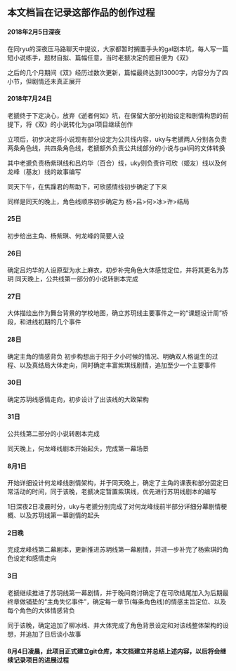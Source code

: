 ## 本文档旨在记录这部作品的创作过程

#### 2018年2月5日深夜
在同ryu的深夜压马路聊天中提议，大家都暂时搁置手头的gal剧本坑，每人写一篇短小说练手，题材自拟、篇幅任意，当时老搋决定的题目便为《双》

之后的几个月期间《双》经历过数次更新，篇幅最终达到13000字，内容分为了四小节，但剧情还未真正展开

#### 2018年7月24日
老搋终于下定决心，放弃《逝者何如》坑，在保留大部分初始设定和剧情构思的前提下，将《双》的小说转化为gal项目继续创作

立项后，初步决定将小说现有部分设定为公共线内容，uky与老搋两人分别各负责两条角色线，共四条角色线，老搋额外负责公共线部分的小说与gal间的文体转换

其中老搋负责杨紫琪线和吕灼华（百合）线，uky则负责许可欣（姬友）线以及何龙峰（基友）线的故事编写

同天下午，在焦躁君的帮助下，可欣感情线初步确定了下来

同样是同天的晚上，角色线顺序初步确定为 杨>吕>何>冰>许>结局

#### 25日
初步给出主角、杨紫琪、何龙峰的简要人设

#### 26日
确定吕灼华的人设原型为水上麻衣，初步补完角色大体感觉定位，并将其更名为苏玥
同天晚上，公共线第一部分的小说转剧本完成

#### 27日
大体描绘出作为舞台背景的学校地图，确立苏玥线主要事件之一的“课题设计周”桥段，和进线初期的几个事件

#### 28日
确定主角的情感背负
初步构想出于阳于夕小时候的情况、明确双人格诞生的过程、以及真结局大体走向，同时确定丰富紫琪线剧情，追加至少一个主要事件

#### 30日
确定苏玥线感情走向，初步设计了出该线的大致架构

#### 31日
公共线第二部分的小说转剧本完成

同天晚上，何龙峰线剧本开始起头，完成第一幕场景

#### 8月1日
开始详细设计何龙峰线剧情架构，并于同天晚上，确定了主角的课表和部分固定日常活动的时间，同于该晚，老搋决定暂置紫琪线，优先进行苏玥线剧本的编写

1日深夜2日凌晨时分，uky与老搋分别完成了对何龙峰线前半部分详细分幕剧情梗概、以及苏玥线第一幕剧情的起头

#### 2日晚
完成龙峰线第二幕剧本，更新推进苏玥线第一幕剧情，并进一步补完了杨紫琪的角色设定和感情走向

#### 3日
老搋继续推进了苏玥线第一幕剧情，并于晚间商讨确定了在可欣结尾加入为后期最终章做铺垫的“主角失忆事件”，确定每一章节(每条角色线)的情感主旨定位、以及每个角色的大体情感背负

同于该晚，确定追加了柳冰线、并大体完成了角色背景设定和对该线整体架构的设想，并追加了日后谈小故事

#### 8月4日凌晨，此项目正式建立git仓库，本文档建立并总结上述内容，以后将会继续记录项目的进展过程

